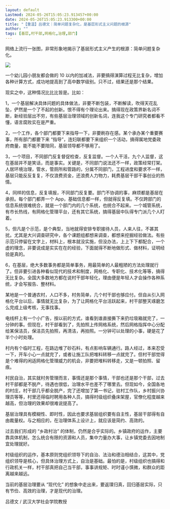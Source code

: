 ```yaml
---
layout: default
Lastmod: 2024-05-26T15:05:23.913457+00:00
date: 2024-05-26T15:05:23.913300+00:00
title: "【重温】吕德文｜简单问题复杂化，是基层形式主义问题的根源"
author: ""
tags: [基层,村干部,网格化,治理,部门]
---
```


网络上流行一张图，非常形象地揭示了基层形式主义产生的根源：简单问题复杂化。

![](https://images.weserv.nl/?url=https%3A//chinadigitaltimes.net/chinese/files/2024/05/post-708230-665206e71d01c.)

一个幼儿园小朋友都会做的 10 以内的加减法，非要搞得演算过程无比复杂，增加各种计算方式，成功地提高到了高中数学级别。只不过，结果还是那个结果。

现实之中，这种情况比比比皆是。比如：

1，一个基层解决具体问题的具体做法，非要不断包装，不断解读，吹得天花乱坠，俨然是一个了不起的创新。恨不得有个理论出来。搞得现在政策界新名词不断，新经验层出不穷，有些基层治理领域的创新名词，连我这个专门研究者都看不懂，语言腐败实在是严重。

2，一个工作，各个部门都要下来指导一下，非要刷存在感。某个承办某个重要赛事，所有部门都要下来 “指导”，连妇联都要下来组织一个活动，搞得属地党委政府商量，能不能不要陪同，基层领导都不够用了。

3，一个项目，不同部门反复督促检查，反复监督。一个人干活，九个人监督，这在基层并不是笑话，而是事实。关键是，不同部门说法还不一样，政策经常打架。人居环境治理，管水，管厕所和管路的，分属不同部门，工程进度和要求不一样，基层只能反反复复，不仅浪费资金，还浪费人力物力，耗费基层干部干事创业的热情。

4，同样的信息，反复填报，不同部门反复要。部门不协调的事，麻烦都是基层在承担。每个部门都弄一个 App，基础信息都一样，但就得反复填。不仅跨部门的信息系统很难统合，就是一个部门内的几个系统，也统合不起来。一个城管系统，有市长热线，有网格化管理平台，还有其它系统，搞得基层中队得专门派几个人盯着。

5，但凡是个示范，是个典型，当地就得安排专职接待人员，人来人往，不甚其扰。尤其是大兴调查研究中，各个课题组都想来调查，都想来挖掘经验做法。有些示范只停留在文字上，材料上，根本就没实施，但没办法，上上下下都配合，一个虚的理念，非要说成是实实在在的经验，下面就得不断地做形式、做材料，证明经验是真的。

6，在基层，绝大多数事务都是简单事务，用最简单的人最粗陋的方法处理就行了。但非要引进各种看似现代的技术和制度，网格化、专职化、技术化等等，搞得无比复杂。全国大多数地方都在说村干部年轻化，理由便是年轻人才会操作各种系统，才会写报告、整材料。

某地是一个普通农村，人口不多，村务简单，几个村干部也够应付。但自从引入网格化平台以后，事情就无比复杂，为了让网格化平台活跃起来，村干部整天琢磨怎么完成上级考核，无事找事。

电线杆上有一个小广告，按以前的方式，谁看到谁直接撕下来扔垃圾箱就完了，一分钟的事。但现在，村干部看到了，先拍照上传网格系统，然后网格指挥中心分配给某保洁员，保洁员先拍照，再清洁，再拍照。一分钟可以处理的小事，硬是花了半个小时处理。

村内有个临时工程，在路边堆了砂石料，有点影响车辆通行。路人经过，本来忍受一下，开车小心一点就完了，或者让施工队把堆料转移一点就完了。但村干部觉得是个难得的闲适网格化管理威力的机会，非要把堆料转移走，又是一顿拍照、留痕。

村民自治，其实就村务管理而言，事情还是那个事情，干部也还是那个干部，过去村干部都是不脱产，待遇也很低，治理水平也差不了哪里去。但现如今，全国各地的村庄，村干部几乎都全脱产，完了还增加了第一书记，驻村工作队，乡村振兴协理员等等，村里还得临时聘用各种人员，搞得村级组织叠床架屋，官僚化程度越来越高，但治理的效果却很难说提高了。

基层治理具有模糊性、即时性，因此也要求基层组织要有自主性，基层干部得有自由裁量权。与之相应的，在治理体系上设计上，就应该是简约、高效的。

过去我们形成的 “乡政村治” 的体制，仍然是合乎实际的。乡镇政府的运作，主要靠具体机制，怎么统合有限的资源和人员，集中力量办大事，让乡镇党委去因地制宜处理就好。

村级组织的运作，基本原则党组织领导下的自治、法治和德治相结合，这其中，党组织领导是核心，但具体治理方式上，自治是基础。最怕的是，村级组织也搞得和行政机关一样，村干部真把自己当干部，事事讲规矩、时时谨小慎微，和群众的距离越来越远。

当前的基层治理要从 “现代化” 的想象中走出来，要返璞归真，回归基层实际，只有节俭、高效的治理，才是现代的治理。

吕德文 / 武汉大学社会学院教授

